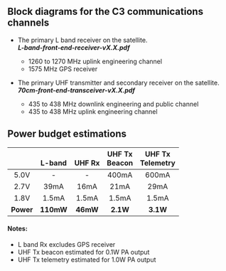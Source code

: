 ## Block diagrams for the C3 communications channels

- The primary L band receiver on the satellite.<br>___L-band-front-end-receiver-vX.X.pdf___
  - 1260 to 1270 MHz uplink engineering channel
  - 1575 MHz GPS receiver

- The primary UHF transmitter and secondary receiver on the satellite.<br>___70cm-front-end-transceiver-vX.X.pdf___
  - 435 to 438 MHz downlink engineering and public channel
  - 435 to 438 MHz uplink engineering channel

## Power budget estimations

|                        |       <br>L-band       |       <br>UHF Rx      |    UHF Tx<br>Beacon   |  UHF Tx<br>Telemetry  |
|:----------------------:|:----------------------:|:---------------------:|:---------------------:|:---------------------:|
|          5.0V          |            -           |           -           |         400mA         |         600mA         |
|          2.7V          |          39mA          |          16mA         |          21mA         |          29mA         |
|          1.8V          |          1.5mA         |         1.5mA         |         1.5mA         |         1.5mA         |
| <strong>Power</strong> | <strong>110mW</strong> | <strong>46mW</strong> | <strong>2.1W</strong> | <strong>3.1W</strong> |

#### Notes:
- L band Rx excludes GPS receiver
- UHF Tx beacon estimated for 0.1W PA output
- UHF Tx telemetry estimated for 1.0W PA output

